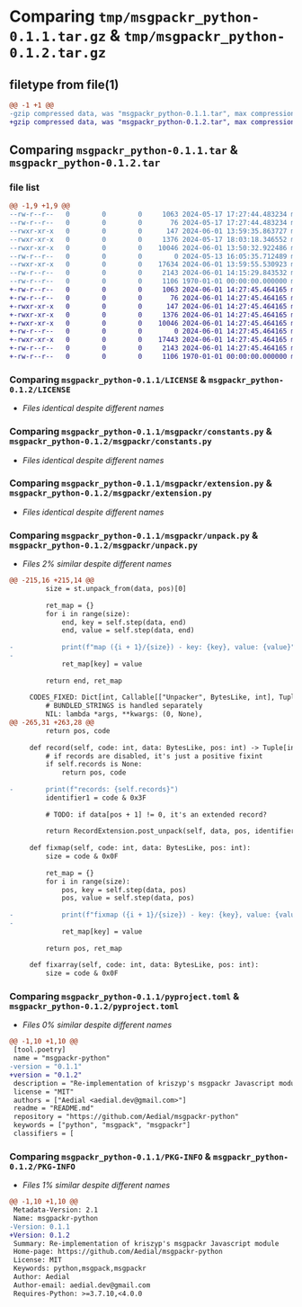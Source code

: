 # Comparing `tmp/msgpackr_python-0.1.1.tar.gz` & `tmp/msgpackr_python-0.1.2.tar.gz`

## filetype from file(1)

```diff
@@ -1 +1 @@
-gzip compressed data, was "msgpackr_python-0.1.1.tar", max compression
+gzip compressed data, was "msgpackr_python-0.1.2.tar", max compression
```

## Comparing `msgpackr_python-0.1.1.tar` & `msgpackr_python-0.1.2.tar`

### file list

```diff
@@ -1,9 +1,9 @@
--rw-r--r--   0        0        0     1063 2024-05-17 17:27:44.483234 msgpackr_python-0.1.1/LICENSE
--rw-r--r--   0        0        0       76 2024-05-17 17:27:44.483234 msgpackr_python-0.1.1/README.md
--rwxr-xr-x   0        0        0      147 2024-06-01 13:59:35.863727 msgpackr_python-0.1.1/msgpackr/__init__.py
--rwxr-xr-x   0        0        0     1376 2024-05-17 18:03:18.346552 msgpackr_python-0.1.1/msgpackr/constants.py
--rwxr-xr-x   0        0        0    10046 2024-06-01 13:50:32.922486 msgpackr_python-0.1.1/msgpackr/extension.py
--rw-r--r--   0        0        0        0 2024-05-13 16:05:35.712489 msgpackr_python-0.1.1/msgpackr/pack.py
--rwxr-xr-x   0        0        0    17634 2024-06-01 13:59:55.530923 msgpackr_python-0.1.1/msgpackr/unpack.py
--rw-r--r--   0        0        0     2143 2024-06-01 14:15:29.843532 msgpackr_python-0.1.1/pyproject.toml
--rw-r--r--   0        0        0     1106 1970-01-01 00:00:00.000000 msgpackr_python-0.1.1/PKG-INFO
+-rw-r--r--   0        0        0     1063 2024-06-01 14:27:45.464165 msgpackr_python-0.1.2/LICENSE
+-rw-r--r--   0        0        0       76 2024-06-01 14:27:45.464165 msgpackr_python-0.1.2/README.md
+-rwxr-xr-x   0        0        0      147 2024-06-01 14:27:45.464165 msgpackr_python-0.1.2/msgpackr/__init__.py
+-rwxr-xr-x   0        0        0     1376 2024-06-01 14:27:45.464165 msgpackr_python-0.1.2/msgpackr/constants.py
+-rwxr-xr-x   0        0        0    10046 2024-06-01 14:27:45.464165 msgpackr_python-0.1.2/msgpackr/extension.py
+-rw-r--r--   0        0        0        0 2024-06-01 14:27:45.464165 msgpackr_python-0.1.2/msgpackr/pack.py
+-rwxr-xr-x   0        0        0    17443 2024-06-01 14:27:45.464165 msgpackr_python-0.1.2/msgpackr/unpack.py
+-rw-r--r--   0        0        0     2143 2024-06-01 14:27:45.464165 msgpackr_python-0.1.2/pyproject.toml
+-rw-r--r--   0        0        0     1106 1970-01-01 00:00:00.000000 msgpackr_python-0.1.2/PKG-INFO
```

### Comparing `msgpackr_python-0.1.1/LICENSE` & `msgpackr_python-0.1.2/LICENSE`

 * *Files identical despite different names*

### Comparing `msgpackr_python-0.1.1/msgpackr/constants.py` & `msgpackr_python-0.1.2/msgpackr/constants.py`

 * *Files identical despite different names*

### Comparing `msgpackr_python-0.1.1/msgpackr/extension.py` & `msgpackr_python-0.1.2/msgpackr/extension.py`

 * *Files identical despite different names*

### Comparing `msgpackr_python-0.1.1/msgpackr/unpack.py` & `msgpackr_python-0.1.2/msgpackr/unpack.py`

 * *Files 2% similar despite different names*

```diff
@@ -215,16 +215,14 @@
         size = st.unpack_from(data, pos)[0]
 
         ret_map = {}
         for i in range(size):
             end, key = self.step(data, end)
             end, value = self.step(data, end)
 
-            print(f"map ({i + 1}/{size}) - key: {key}, value: {value}")
-
             ret_map[key] = value
 
         return end, ret_map
 
     CODES_FIXED: Dict[int, Callable[["Unpacker", BytesLike, int], Tuple[int, Any]]] = {
         # BUNDLED_STRINGS is handled separately
         NIL: lambda *args, **kwargs: (0, None),
@@ -265,31 +263,28 @@
         return pos, code
 
     def record(self, code: int, data: BytesLike, pos: int) -> Tuple[int, Union[int, dict]]:
         # if records are disabled, it's just a positive fixint
         if self.records is None:
             return pos, code
 
-        print(f"records: {self.records}")
         identifier1 = code & 0x3F
 
         # TODO: if data[pos + 1] != 0, it's an extended record?
 
         return RecordExtension.post_unpack(self, data, pos, identifier1)
 
     def fixmap(self, code: int, data: BytesLike, pos: int):
         size = code & 0x0F
 
         ret_map = {}
         for i in range(size):
             pos, key = self.step(data, pos)
             pos, value = self.step(data, pos)
 
-            print(f"fixmap ({i + 1}/{size}) - key: {key}, value: {value}")
-
             ret_map[key] = value
 
         return pos, ret_map
 
     def fixarray(self, code: int, data: BytesLike, pos: int):
         size = code & 0x0F
```

### Comparing `msgpackr_python-0.1.1/pyproject.toml` & `msgpackr_python-0.1.2/pyproject.toml`

 * *Files 0% similar despite different names*

```diff
@@ -1,10 +1,10 @@
 [tool.poetry]
 name = "msgpackr-python"
-version = "0.1.1"
+version = "0.1.2"
 description = "Re-implementation of kriszyp's msgpackr Javascript module"
 license = "MIT"
 authors = ["Aedial <aedial.dev@gmail.com>"]
 readme = "README.md"
 repository = "https://github.com/Aedial/msgpackr-python"
 keywords = ["python", "msgpack", "msgpackr"]
 classifiers = [
```

### Comparing `msgpackr_python-0.1.1/PKG-INFO` & `msgpackr_python-0.1.2/PKG-INFO`

 * *Files 1% similar despite different names*

```diff
@@ -1,10 +1,10 @@
 Metadata-Version: 2.1
 Name: msgpackr-python
-Version: 0.1.1
+Version: 0.1.2
 Summary: Re-implementation of kriszyp's msgpackr Javascript module
 Home-page: https://github.com/Aedial/msgpackr-python
 License: MIT
 Keywords: python,msgpack,msgpackr
 Author: Aedial
 Author-email: aedial.dev@gmail.com
 Requires-Python: >=3.7.10,<4.0.0
```

